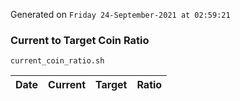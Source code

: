 Generated on `Friday 24-September-2021 at 02:59:21`

### Current to Target Coin Ratio
`current_coin_ratio.sh`

Date|Current|Target|Ratio
---|---|---|---
